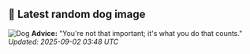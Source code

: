 ## 🐶 Latest random dog image
![Dog](https://images.dog.ceo/breeds/cockapoo/george-bow-tie.jpg)
**Advice:** "You're not that important; it's what you do that counts."
*Updated: 2025-09-02 03:48 UTC*
